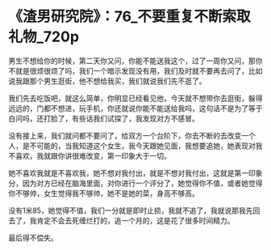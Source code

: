 # 《渣男研究院》：76_不要重复不断索取礼物_720p

男生不想给你的时候，第二天你又问，你能不能送我这个，过了一周你又问，那你不就是很烦很烦了吗，我们一个暗示发现没有用，我们及时就不要再去问了，比如说我跟那个男生逛街，他不想给我买，我们就说我们先不逛了。

我们先去吃饭吧，就这么简单，你明显已经看见他，今天就不想带你去逛街，躲得远远的，门都不想进，玩手机，你还就说你能不能送给我吗，这句话不是为了等于白问吗，还打脸了，有些话我们试探了，我发现对方不感冒。

没有接上来，我们就问都不要问了，给双方一个台阶下，你去不断的去改变一个人，是不可能的，当我知道这个女生，我今天跟她见面，我想要追她，她表现对我不喜欢，我就跟你讲很难改变，第一印象大于一切。

她不喜欢我就是不喜欢我，她不想对我付出，就是不想对我付出，这就是第一印象分，因为对方已经在脑海里面，对你进行一个评分了，她觉得你不值，或者她觉得你不够帅，女生觉得我不够帅，她不是她的菜，身高不够高。

没有1米85，她觉得不值，我们一分就是即时止损，我就不追了，我就说那我先回去了，我肯定不会去死缠烂打的，追一个月的，这是花了很多时间精力。

最后得不偿失。
